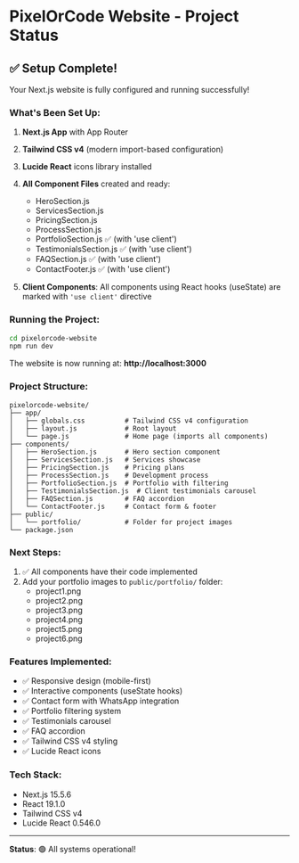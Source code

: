 # PixelOrCode Website - Project Status

## ✅ Setup Complete!

Your Next.js website is fully configured and running successfully!

### What's Been Set Up:

1. **Next.js App** with App Router
2. **Tailwind CSS v4** (modern import-based configuration)
3. **Lucide React** icons library installed
4. **All Component Files** created and ready:
   - HeroSection.js
   - ServicesSection.js
   - PricingSection.js
   - ProcessSection.js
   - PortfolioSection.js ✅ (with 'use client')
   - TestimonialsSection.js ✅ (with 'use client')
   - FAQSection.js ✅ (with 'use client')
   - ContactFooter.js ✅ (with 'use client')

5. **Client Components**: All components using React hooks (useState) are marked with `'use client'` directive

### Running the Project:

```bash
cd pixelorcode-website
npm run dev
```

The website is now running at: **http://localhost:3000**

### Project Structure:

```
pixelorcode-website/
├── app/
│   ├── globals.css          # Tailwind CSS v4 configuration
│   ├── layout.js            # Root layout
│   └── page.js              # Home page (imports all components)
├── components/
│   ├── HeroSection.js       # Hero section component
│   ├── ServicesSection.js   # Services showcase
│   ├── PricingSection.js    # Pricing plans
│   ├── ProcessSection.js    # Development process
│   ├── PortfolioSection.js  # Portfolio with filtering
│   ├── TestimonialsSection.js  # Client testimonials carousel
│   ├── FAQSection.js        # FAQ accordion
│   └── ContactFooter.js     # Contact form & footer
├── public/
│   └── portfolio/           # Folder for project images
└── package.json
```

### Next Steps:

1. ✅ All components have their code implemented
2. Add your portfolio images to `public/portfolio/` folder:
   - project1.png
   - project2.png
   - project3.png
   - project4.png
   - project5.png
   - project6.png

### Features Implemented:

- ✅ Responsive design (mobile-first)
- ✅ Interactive components (useState hooks)
- ✅ Contact form with WhatsApp integration
- ✅ Portfolio filtering system
- ✅ Testimonials carousel
- ✅ FAQ accordion
- ✅ Tailwind CSS v4 styling
- ✅ Lucide React icons

### Tech Stack:

- Next.js 15.5.6
- React 19.1.0
- Tailwind CSS v4
- Lucide React 0.546.0

---

**Status**: 🟢 All systems operational!
